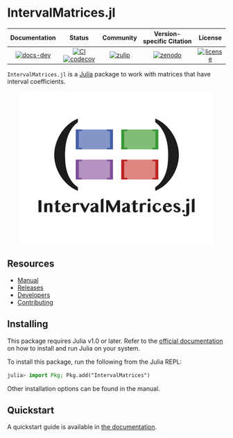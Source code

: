 # IntervalMatrices.jl

| **Documentation** | **Status** | **Community** | **Version-specific Citation** | **License** |
|:-----------------:|:----------:|:-------------:|:-----------------------------:|:-----------:|
| [![docs-dev][dev-img]][dev-url] | [![CI][ci-img]][ci-url] [![codecov][cov-img]][cov-url] | [![zulip][chat-img]][chat-url] | [![zenodo][doi-img]][doi-url] | [![license][lic-img]][lic-url] |

[dev-img]: https://img.shields.io/badge/docs-latest-blue.svg
[dev-url]: https://juliareach.github.io/IntervalMatrices.jl/dev/
[ci-img]: https://github.com/JuliaReach/IntervalMatrices.jl/workflows/CI/badge.svg
[ci-url]: https://github.com/JuliaReach/IntervalMatrices.jl/actions/workflows/test-master.yml
[cov-img]: https://codecov.io/github/JuliaReach/IntervalMatrices.jl/coverage.svg
[cov-url]: https://app.codecov.io/github/JuliaReach/IntervalMatrices.jl
[chat-img]: https://img.shields.io/badge/zulip-join_chat-brightgreen.svg
[chat-url]: https://julialang.zulipchat.com/#narrow/stream/278609-juliareach
[doi-img]: https://zenodo.org/badge/116675366.svg
[doi-url]: https://zenodo.org/badge/latestdoi/116675366
[lic-img]: https://img.shields.io/github/license/mashape/apistatus.svg
[lic-url]: https://github.com/JuliaReach/IntervalMatrices.jl/blob/master/LICENSE

`IntervalMatrices.jl` is a [Julia](http://julialang.org) package to work with
matrices that have interval coefficients.

<p align="center">
    <img src="docs/src/assets/banner.jpg" alt="IntervalMatrices.jl" width="450"/>
</p>

## Resources

- [Manual](http://juliareach.github.io/IntervalMatrices.jl/latest/)
- [Releases](https://github.com/JuliaReach/IntervalMatrices.jl/releases)
- [Developers](https://juliareach.github.io/IntervalMatrices.jl/latest/about/#Credits-1)
- [Contributing](https://juliareach.github.io/IntervalMatrices.jl/latest/about/#Contributing-1)

## Installing

This package requires Julia v1.0 or later. Refer to the
[official documentation](https://julialang.org/downloads) on how to install and
run Julia on your system.

To install this package, run the following from the Julia REPL:

```julia
julia> import Pkg; Pkg.add("IntervalMatrices")
```

Other installation options can be found in the manual.

## Quickstart

A quickstart guide is available in [the documentation](https://juliareach.github.io/IntervalMatrices.jl/latest/#Quickstart).
